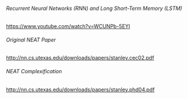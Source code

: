 ###### Recurrent Neural Networks (RNN) and Long Short-Term Memory (LSTM)
https://www.youtube.com/watch?v=WCUNPb-5EYI



###### Original NEAT Paper
http://nn.cs.utexas.edu/downloads/papers/stanley.cec02.pdf

###### NEAT Complexification
http://nn.cs.utexas.edu/downloads/papers/stanley.phd04.pdf
